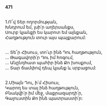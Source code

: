 **471**

\
1.Ո՜վ Տեր ողորմության,\
Խնդրում եմ, լսի՛ր աղերսանքս,\
Սուրբ կյանքի ես կարոտ եմ այնքան,\
Հաղթություն տուր այս պայքարում:

\
 ... Տե՜ր Հիսուս, տո՛ւր ինձ Դու հաղթություն,\
 ... Թագավորի՛ր Դու իմ հոգում,\
 ... Անընդհատ պահիր ինձ Քո խոսքում,\
 ... Տար ճամփով դեպ կյանք և սրբացում:

\
2.Միայն Դու, ի՛մ Հիսուս,\
Կարող ես տալ ինձ հաղթություն,\
Բնակվի՛ր իմ մեջ, մաքրազարդի՛ր,\
Գալուստին Քո ինձ պատրաստի՛ր:
